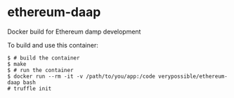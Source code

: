 # ethereum-daap

Docker build for Ethereum damp development

To build and use this container:

    $ # build the container
    $ make
    $ # run the container
    $ docker run --rm -it -v /path/to/you/app:/code verypossible/ethereum-daap bash
    # truffle init
